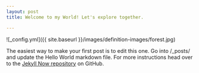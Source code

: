 ```yaml
---
layout: post
title: Welcome to my World! Let's explore together.

---
```


![_config.yml]({{ site.baseurl }}/images/definition-images/forest.jpg)

The easiest way to make your first post is to edit this one. Go into /_posts/ and update the Hello World markdown file. For more instructions head over to the [Jekyll Now repository](https://github.com/barryclark/jekyll-now) on GitHub.

